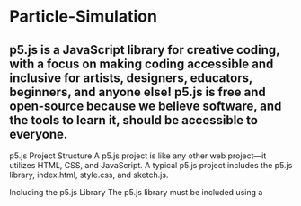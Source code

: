 # Particle-Simulation

   ## p5.js is a JavaScript library for creative coding, with a focus on making coding accessible and inclusive for artists, designers, educators, beginners, and anyone else! p5.js is free and open-source because we believe software, and the tools to learn it, should be accessible to everyone.
   
   p5.js Project Structure
A p5.js project is like any other web project—it utilizes HTML, CSS, and JavaScript. A typical p5.js project includes the p5.js library, index.html, style.css, and sketch.js.

Including the p5.js Library
The p5.js library must be included using a <script> tag in the <head> section of an HTML document. Only then, the p5.js library can be used in a JavaScript file.


